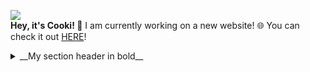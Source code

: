 ![](http://cooki-studios.github.io/img/CookiWeb.png)
<br>
__Hey, it's Cooki! 👋__
I am currently working on a new website! 🌐 You can check it out [HERE](https://cooki-studios.github.io)!
<br>

<details>
><summary>
  __My section header in bold__
  </summary>
  Any folded content here. It requires an empty line just above it.
  ```javascript
    console.log("WELCOME!");
  ```
</details>

